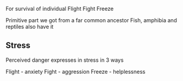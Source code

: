 For survival of individual
Flight Fight Freeze

Primitive part we got from a far common ancestor
Fish, amphibia and reptiles also have it

## Stress
Perceived danger expresses in stress in 3 ways

Flight - anxiety
Fight - aggression
Freeze - helplessness